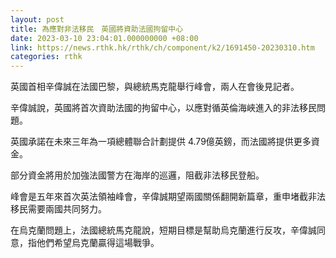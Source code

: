 ```yaml
---
layout: post
title: 為應對非法移民　英國將資助法國拘留中心
date: 2023-03-10 23:04:01.000000000 +08:00
link: https://news.rthk.hk/rthk/ch/component/k2/1691450-20230310.htm
categories: rthk
---
```


英國首相辛偉誠在法國巴黎，與總統馬克龍舉行峰會，兩人在會後見記者。

辛偉誠說，英國將首次資助法國的拘留中心，以應對循英倫海峽進入的非法移民問題。

英國承諾在未來三年為一項總體聯合計劃提供 4.79億英鎊，而法國將提供更多資金。

部分資金將用於加強法國警方在海岸的巡邏，阻截非法移民登船。

峰會是五年來首次英法領袖峰會，辛偉誠期望兩國關係翻開新篇章，重申堵截非法移民需要兩國共同努力。

在烏克蘭問題上，法國總統馬克龍說，短期目標是幫助烏克蘭進行反攻，辛偉誠同意，指他們希望烏克蘭贏得這場戰爭。
